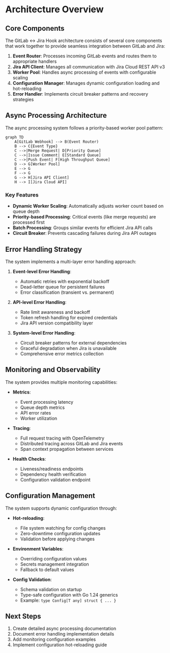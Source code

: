 # Architecture Overview

## Core Components
The GitLab ↔ Jira Hook architecture consists of several core components that work together to provide seamless integration between GitLab and Jira:

1. **Event Router**: Processes incoming GitLab events and routes them to appropriate handlers
2. **Jira API Client**: Manages all communication with Jira Cloud REST API v3
3. **Worker Pool**: Handles async processing of events with configurable scaling
4. **Configuration Manager**: Manages dynamic configuration loading and hot-reloading
5. **Error Handler**: Implements circuit breaker patterns and recovery strategies

## Async Processing Architecture
The async processing system follows a priority-based worker pool pattern:

```mermaid
graph TD
    A[GitLab Webhook] --> B(Event Router)
    B --> C{Event Type}
    C -->|Merge Request| D[Priority Queue]
    C -->|Issue Comment| E[Standard Queue]
    C -->|Push Event| F[High Throughput Queue]
    D --> G[Worker Pool]
    E --> G
    F --> G
    G --> H[Jira API Client]
    H --> I[Jira Cloud API]
```

### Key Features
- **Dynamic Worker Scaling**: Automatically adjusts worker count based on queue depth
- **Priority-based Processing**: Critical events (like merge requests) are processed first
- **Batch Processing**: Groups similar events for efficient Jira API calls
- **Circuit Breaker**: Prevents cascading failures during Jira API outages

## Error Handling Strategy
The system implements a multi-layer error handling approach:

1. **Event-level Error Handling**:
   - Automatic retries with exponential backoff
   - Dead-letter queue for persistent failures
   - Error classification (transient vs. permanent)

2. **API-level Error Handling**:
   - Rate limit awareness and backoff
   - Token refresh handling for expired credentials
   - Jira API version compatibility layer

3. **System-level Error Handling**:
   - Circuit breaker patterns for external dependencies
   - Graceful degradation when Jira is unavailable
   - Comprehensive error metrics collection

## Monitoring and Observability
The system provides multiple monitoring capabilities:

- **Metrics**:
  - Event processing latency
  - Queue depth metrics
  - API error rates
  - Worker utilization

- **Tracing**:
  - Full request tracing with OpenTelemetry
  - Distributed tracing across GitLab and Jira events
  - Span context propagation between services

- **Health Checks**:
  - Liveness/readiness endpoints
  - Dependency health verification
  - Configuration validation endpoint

## Configuration Management
The system supports dynamic configuration through:

- **Hot-reloading**:
  - File system watching for config changes
  - Zero-downtime configuration updates
  - Validation before applying changes

- **Environment Variables**:
  - Overriding configuration values
  - Secrets management integration
  - Fallback to default values

- **Config Validation**:
  - Schema validation on startup
  - Type-safe configuration with Go 1.24 generics
  - Example: `type Config[T any] struct { ... }`

## Next Steps
1. Create detailed async processing documentation
2. Document error handling implementation details
3. Add monitoring configuration examples
4. Implement configuration hot-reloading guide
